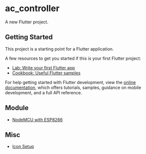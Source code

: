 # ac_controller

A new Flutter project.

## Getting Started

This project is a starting point for a Flutter application.

A few resources to get you started if this is your first Flutter project:

- [Lab: Write your first Flutter app](https://docs.flutter.dev/get-started/codelab)
- [Cookbook: Useful Flutter samples](https://docs.flutter.dev/cookbook)

For help getting started with Flutter development, view the
[online documentation](https://docs.flutter.dev/), which offers tutorials,
samples, guidance on mobile development, and a full API reference.

## Module
* [NodeMCU with ESP8266](https://github.com/BurkeyLai/ArduinoHub/tree/main/DaikinAirConditioner/TurnOnOffDaikinACByWifi)

## Misc
* [Icon Setup](https://pub.dev/packages/flutter_launcher_icons)